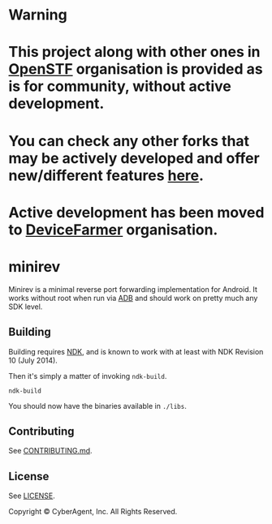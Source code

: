 # Warning

# This project along with other ones in [OpenSTF](https://github.com/openstf) organisation is provided as is for community, without active development.
# You can check any other forks that may be actively developed and offer new/different features [here](https://github.com/openstf/stf/network).
# Active development has been moved to [DeviceFarmer](https://github.com/DeviceFarmer) organisation.

# minirev

Minirev is a minimal reverse port forwarding implementation for Android. It works without root when run via [ADB](http://developer.android.com/tools/help/adb.html) and should work on pretty much any SDK level.

## Building

Building requires [NDK](https://developer.android.com/tools/sdk/ndk/index.html), and is known to work with at least with NDK Revision 10 (July 2014).

Then it's simply a matter of invoking `ndk-build`.

```
ndk-build
```

You should now have the binaries available in `./libs`.

## Contributing

See [CONTRIBUTING.md](CONTRIBUTING.md).

## License

See [LICENSE](LICENSE).

Copyright © CyberAgent, Inc. All Rights Reserved.
